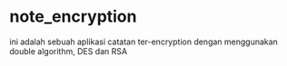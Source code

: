 # note_encryption

ini adalah sebuah aplikasi catatan ter-encryption dengan menggunakan double algorithm, DES dan RSA


